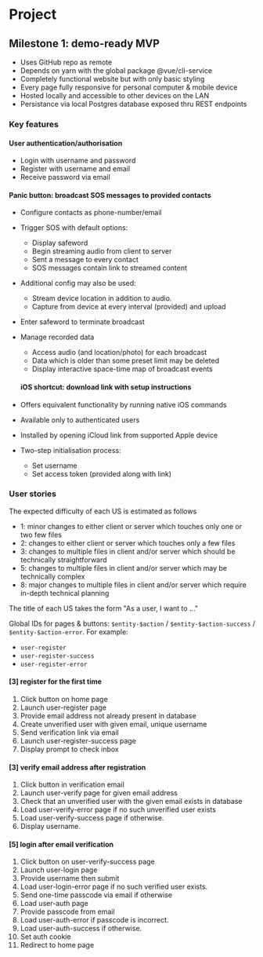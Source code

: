# Project

## Milestone 1: demo-ready MVP

- Uses GitHub repo as remote
- Depends on yarn with the global package @vue/cli-service
- Completely functional website but with only basic styling
- Every page fully responsive for personal computer & mobile device
- Hosted locally and accessible to other devices on the LAN
- Persistance via local Postgres database exposed thru REST endpoints

### Key features

#### User authentication/authorisation

- Login with username and password
- Register with username and email
- Receive password via email

#### Panic button: broadcast SOS messages to provided contacts

- Configure contacts as phone-number/email
- Trigger SOS with default options:
  - Display safeword
  - Begin streaming audio from client to server
  - Sent a message to every contact
  - SOS messages contain link to streamed content
- Additional config may also be used:
  - Stream device location in addition to audio.
  - Capture from device at every interval (provided) and upload
- Enter safeword to terminate broadcast
- Manage recorded data

  - Access audio (and location/photo) for each broadcast
  - Data which is older than some preset limit may be deleted
  - Display interactive space-time map of broadcast events

  #### iOS shortcut: download link with setup instructions

- Offers equivalent functionality by running native iOS commands
- Available only to authenticated users
- Installed by opening iCloud link from supported Apple device
- Two-step initialisation process:
  - Set username
  - Set access token (provided along with link)

### User stories

The expected difficulty of each US is estimated as follows

- 1: minor changes to either client or server which touches only one or two few files
- 2: changes to either client or server which touches only a few files
- 3: changes to multiple files in client and/or server which should be technically straightforward
- 5: changes to multiple files in client and/or server which may be technically complex
- 8: major changes to multiple files in client and/or server which require in-depth technical planning

The title of each US takes the form "As a user, I want to ..."

Global IDs for pages & buttons: `$entity-$action` / `$entity-$action-success` / `$entity-$action-error`.
For example:

- `user-register`
- `user-register-success`
- `user-register-error`

#### [3] register for the first time

1. Click button on home page
2. Launch user-register page
3. Provide email address not already present in database
4. Create unverified user with given email, unique username
5. Send verification link via email
6. Launch user-register-success page
7. Display prompt to check inbox

#### [3] verify email address after registration

1. Click button in verification email
2. Launch user-verify page for given email address
3. Check that an unverified user with the given email exists in database
4. Load user-verify-error page if no such unverified user exists
5. Load user-verify-success page if otherwise.
6. Display username.

#### [5] login after email verification

1. Click button on user-verify-success page
2. Launch user-login page
3. Provide username then submit
4. Load user-login-error page if no such verified user exists.
5. Send one-time passcode via email if otherwise
6. Load user-auth page
7. Provide passcode from email
8. Load user-auth-error if passcode is incorrect.
9. Load user-auth-success if otherwise.
10. Set auth cookie
11. Redirect to home page

